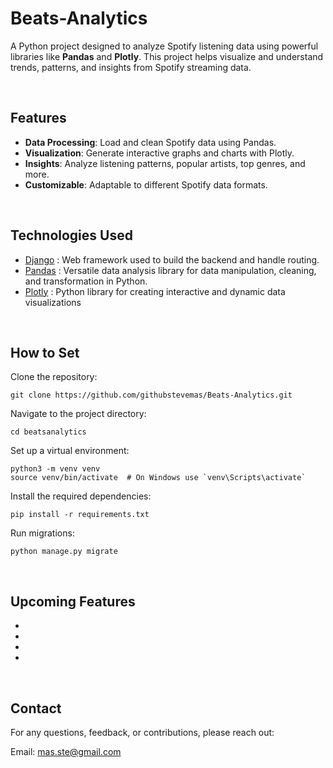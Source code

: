 # Beats-Analytics
 
A Python project designed to analyze Spotify listening data using powerful libraries like **Pandas** and **Plotly**. This project helps visualize and understand trends, patterns, and insights from Spotify streaming data.

<br>

## Features

- **Data Processing**: Load and clean Spotify data using Pandas.
- **Visualization**: Generate interactive graphs and charts with Plotly.
- **Insights**: Analyze listening patterns, popular artists, top genres, and more.
- **Customizable**: Adaptable to different Spotify data formats.

<br>

## Technologies Used

- [Django](https://www.djangoproject.com/) : Web framework used to build the backend and handle routing.
- [Pandas](https://pandas.pydata.org/) : Versatile data analysis library for data manipulation, cleaning, and transformation in Python.
- [Plotly](https://github.com/plotly/plotly.py) : Python library for creating interactive and dynamic data visualizations

<br>

## How to Set

Clone the repository:
```
git clone https://github.com/githubstevemas/Beats-Analytics.git
```

Navigate to the project directory:
```
cd beatsanalytics
```

Set up a virtual environment:

```
python3 -m venv venv
source venv/bin/activate  # On Windows use `venv\Scripts\activate`
```

Install the required dependencies:

```
pip install -r requirements.txt
```

Run migrations:
```
python manage.py migrate
```

<br>

## Upcoming Features

-
-
-
-

<br>

## Contact

For any questions, feedback, or contributions, please reach out:

Email: mas.ste@gmail.com

